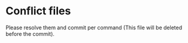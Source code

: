 # Conflict files
Please resolve them and commit per command (This file will be deleted before the commit).
